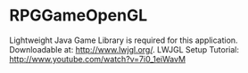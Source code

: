 RPGGameOpenGL
=============
Lightweight Java Game Library is required for this application.
Downloadable at: http://www.lwjgl.org/.
LWJGL Setup Tutorial: http://www.youtube.com/watch?v=7i0_1eiWavM
